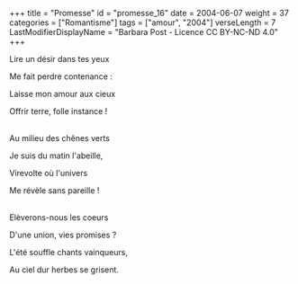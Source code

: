 +++
title = "Promesse"
id = "promesse_16"
date = 2004-06-07
weight = 37
categories = ["Romantisme"]
tags = ["amour", "2004"]
verseLength = 7
LastModifierDisplayName = "Barbara Post - Licence CC BY-NC-ND 4.0"
+++

Lire un désir dans tes yeux

Me fait perdre contenance :

Laisse mon amour aux cieux

Offrir terre, folle instance !

 \
Au milieu des chênes verts

Je suis du matin l'abeille,

Virevolte où l'univers

Me révèle sans pareille !

 \
Elèverons-nous les coeurs

D'une union, vies promises ?

L'été souffle chants vainqueurs,

Au ciel dur herbes se grisent.
